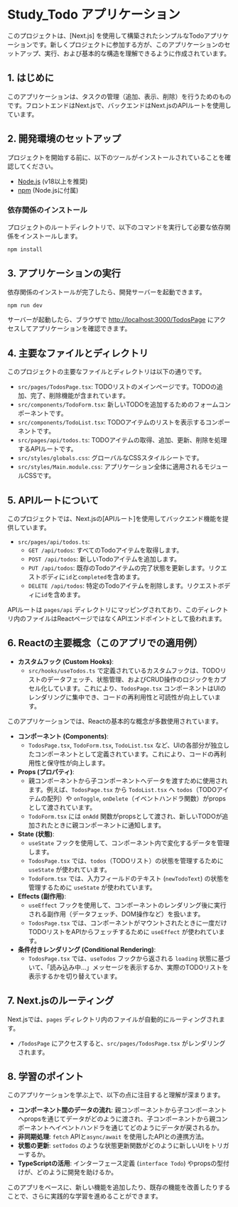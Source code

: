 # Study_Todo アプリケーション

このプロジェクトは、[Next.js] を使用して構築されたシンプルなTodoアプリケーションです。新しくプロジェクトに参加する方が、このアプリケーションのセットアップ、実行、および基本的な構造を理解できるように作成されています。

## 1. はじめに

このアプリケーションは、タスクの管理（追加、表示、削除）を行うためのものです。フロントエンドはNext.jsで、バックエンドはNext.jsのAPIルートを使用しています。

## 2. 開発環境のセットアップ

プロジェクトを開始する前に、以下のツールがインストールされていることを確認してください。

*   [Node.js](https://nodejs.org/ja/) (v18以上を推奨)
*   [npm](https://www.npmjs.com/) (Node.jsに付属)

### 依存関係のインストール

プロジェクトのルートディレクトリで、以下のコマンドを実行して必要な依存関係をインストールします。

```bash
npm install
```

## 3. アプリケーションの実行

依存関係のインストールが完了したら、開発サーバーを起動できます。

```bash
npm run dev
```

サーバーが起動したら、ブラウザで [http://localhost:3000/TodosPage](http://localhost:3000/TodosPage) にアクセスしてアプリケーションを確認できます。

## 4. 主要なファイルとディレクトリ

このプロジェクトの主要なファイルとディレクトリは以下の通りです。

*   `src/pages/TodosPage.tsx`: TODOリストのメインページです。TODOの追加、完了、削除機能が含まれています。
*   `src/components/TodoForm.tsx`: 新しいTODOを追加するためのフォームコンポーネントです。
*   `src/components/TodoList.tsx`: TODOアイテムのリストを表示するコンポーネントです。
*   `src/pages/api/todos.ts`: TODOアイテムの取得、追加、更新、削除を処理するAPIルートです。
*   `src/styles/globals.css`: グローバルなCSSスタイルシートです。
*   `src/styles/Main.module.css`: アプリケーション全体に適用されるモジュールCSSです。

## 5. APIルートについて

このプロジェクトでは、Next.jsの[APIルート]を使用してバックエンド機能を提供しています。

*   `src/pages/api/todos.ts`:
    *   `GET /api/todos`: すべてのTodoアイテムを取得します。
    *   `POST /api/todos`: 新しいTodoアイテムを追加します。
    *   `PUT /api/todos`: 既存のTodoアイテムの完了状態を更新します。リクエストボディに`id`と`completed`を含めます。
    *   `DELETE /api/todos`: 特定のTodoアイテムを削除します。リクエストボディに`id`を含めます。

APIルートは `pages/api` ディレクトリにマッピングされており、このディレクトリ内のファイルはReactページではなくAPIエンドポイントとして扱われます。

## 6. Reactの主要概念（このアプリでの適用例）

*   **カスタムフック (Custom Hooks)**:
    *   `src/hooks/useTodos.ts` で定義されているカスタムフックは、TODOリストのデータフェッチ、状態管理、およびCRUD操作のロジックをカプセル化しています。これにより、`TodosPage.tsx` コンポーネントはUIのレンダリングに集中でき、コードの再利用性と可読性が向上しています。

このアプリケーションでは、Reactの基本的な概念が多数使用されています。

*   **コンポーネント (Components)**:
    *   `TodosPage.tsx`, `TodoForm.tsx`, `TodoList.tsx` など、UIの各部分が独立したコンポーネントとして定義されています。これにより、コードの再利用性と保守性が向上します。
*   **Props (プロパティ)**:
    *   親コンポーネントから子コンポーネントへデータを渡すために使用されます。例えば、`TodosPage.tsx` から `TodoList.tsx` へ `todos`（TODOアイテムの配列）や `onToggle`, `onDelete`（イベントハンドラ関数）がpropsとして渡されています。
    *   `TodoForm.tsx` には `onAdd` 関数がpropsとして渡され、新しいTODOが追加されたときに親コンポーネントに通知します。
*   **State (状態)**:
    *   `useState` フックを使用して、コンポーネント内で変化するデータを管理します。
    *   `TodosPage.tsx` では、`todos`（TODOリスト）の状態を管理するために `useState` が使われています。
    *   `TodoForm.tsx` では、入力フィールドのテキスト (`newTodoText`) の状態を管理するために `useState` が使われています。
*   **Effects (副作用)**:
    *   `useEffect` フックを使用して、コンポーネントのレンダリング後に実行される副作用（データフェッチ、DOM操作など）を扱います。
    *   `TodosPage.tsx` では、コンポーネントがマウントされたときに一度だけTODOリストをAPIからフェッチするために `useEffect` が使われています。
*   **条件付きレンダリング (Conditional Rendering)**:
    *   `TodosPage.tsx` では、`useTodos` フックから返される `loading` 状態に基づいて、「読み込み中...」メッセージを表示するか、実際のTODOリストを表示するかを切り替えています。

## 7. Next.jsのルーティング

Next.jsでは、`pages` ディレクトリ内のファイルが自動的にルーティングされます。

*   `/TodosPage` にアクセスすると、`src/pages/TodosPage.tsx` がレンダリングされます。


## 8. 学習のポイント

このアプリケーションを学ぶ上で、以下の点に注目すると理解が深まります。

*   **コンポーネント間のデータの流れ**: 親コンポーネントから子コンポーネントへpropsを通じてデータがどのように渡され、子コンポーネントから親コンポーネントへイベントハンドラを通じてどのようにデータが戻されるか。
*   **非同期処理**: `fetch` APIと`async/await` を使用したAPIとの連携方法。
*   **状態の更新**: `setTodos` のような状態更新関数がどのように新しいUIをトリガーするか。
*   **TypeScriptの活用**: インターフェース定義 (`interface Todo`) やpropsの型付けが、どのように開発を助けるか。

このアプリをベースに、新しい機能を追加したり、既存の機能を改善したりすることで、さらに実践的な学習を進めることができます。
